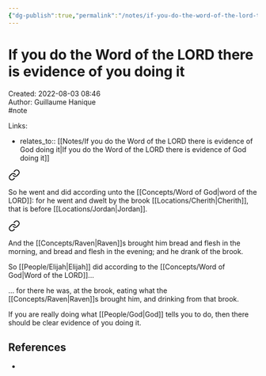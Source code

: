```yaml
---
{"dg-publish":true,"permalink":"/notes/if-you-do-the-word-of-the-lord-there-is-evidence-of-you-doing-it/"}
---
```


# If you do the Word of the LORD there is evidence of you doing it

Created: 2022-08-03 08:46  
Author: Guillaume Hanique  
#note

Links:

- relates_to:: [[Notes/If you do the Word of the LORD there is evidence of God doing it\|If you do the Word of the LORD there is evidence of God doing it]]


<div class="transclusion internal-embed is-loaded"><a class="markdown-embed-link" href="/scripture/kjv/1-kings-kjv/1-kings-17-kjv/1-kings-17-5-kjv/" aria-label="Open link"><svg xmlns="http://www.w3.org/2000/svg" width="24" height="24" viewBox="0 0 24 24" fill="none" stroke="currentColor" stroke-width="2" stroke-linecap="round" stroke-linejoin="round" class="svg-icon lucide-link"><path d="M10 13a5 5 0 0 0 7.54.54l3-3a5 5 0 0 0-7.07-7.07l-1.72 1.71"></path><path d="M14 11a5 5 0 0 0-7.54-.54l-3 3a5 5 0 0 0 7.07 7.07l1.71-1.71"></path></svg></a><div class="markdown-embed">



So he went and did according unto the [[Concepts/Word of God\|word of the LORD]]: for he went and dwelt by the brook [[Locations/Cherith\|Cherith]], that is before [[Locations/Jordan\|Jordan]].


</div></div>
  

<div class="transclusion internal-embed is-loaded"><a class="markdown-embed-link" href="/scripture/kjv/1-kings-kjv/1-kings-17-kjv/1-kings-17-6-kjv/" aria-label="Open link"><svg xmlns="http://www.w3.org/2000/svg" width="24" height="24" viewBox="0 0 24 24" fill="none" stroke="currentColor" stroke-width="2" stroke-linecap="round" stroke-linejoin="round" class="svg-icon lucide-link"><path d="M10 13a5 5 0 0 0 7.54.54l3-3a5 5 0 0 0-7.07-7.07l-1.72 1.71"></path><path d="M14 11a5 5 0 0 0-7.54-.54l-3 3a5 5 0 0 0 7.07 7.07l1.71-1.71"></path></svg></a><div class="markdown-embed">



And the [[Concepts/Raven\|Raven]]s brought him bread and flesh in the morning, and bread and flesh in the evening; and he drank of the brook.


</div></div>


So [[People/Elijah\|Elijah]] did according to the [[Concepts/Word of God\|Word of the LORD]]...

... for there he was, at the brook, eating what the [[Concepts/Raven\|Raven]]s brought him, and drinking from that brook.

If you are really doing what [[People/God\|God]] tells you to do, then there should be clear evidence of you doing it.

## References

- 
